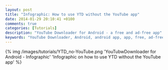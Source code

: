 ```yaml
---
layout: post
title: "Infographic: How to use YTD without the YouTube app"
date: 2014-01-29 20:10:41 +0100
comments: true
categories: [Tutorials]
description: "YouTube Downloader for Android - a free and ad-free app"
keywords: "YouTube Downloader, Android, android app, app, free, ad-free, no ads, dentex, video, YouTube, downloader"
---
```

{% img /images/tutorials/YTD_no-YouTube.png 'YouTubwDownloader for Android - Infographic' 'Infographic on how to use YTD without the YouTube app' %}
